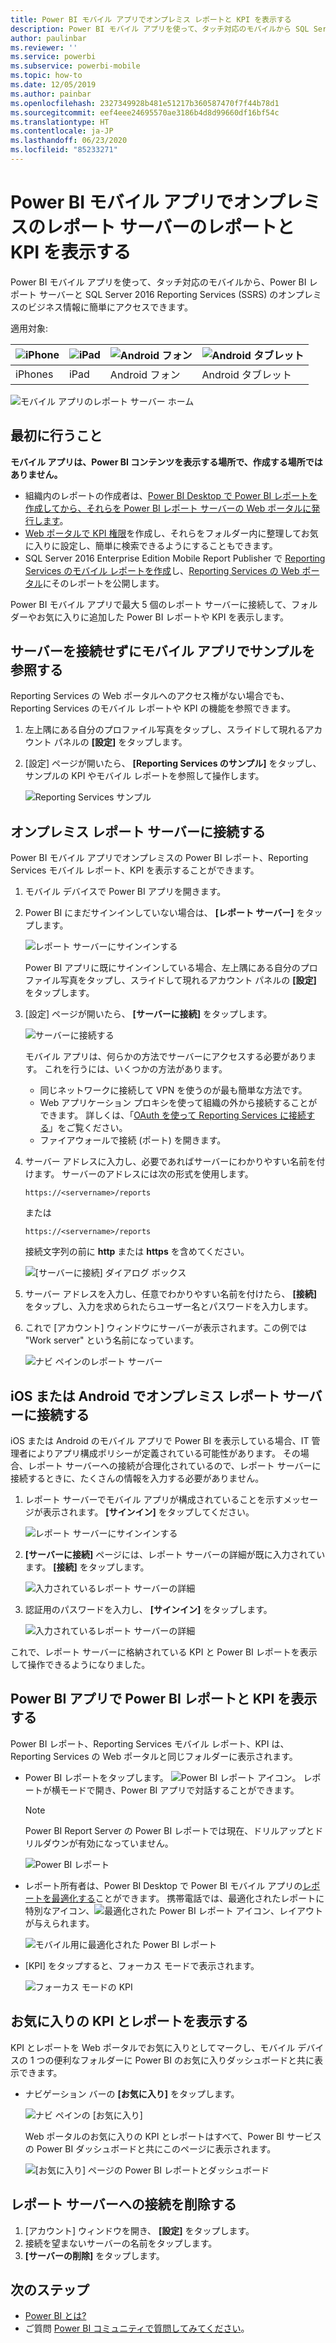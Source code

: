 ```yaml
---
title: Power BI モバイル アプリでオンプレミス レポートと KPI を表示する
description: Power BI モバイル アプリを使って、タッチ対応のモバイルから SQL Server Reporting Services と Power BI のレポート サーバー内のオンプレミスのビジネス情報に簡単にアクセスできます。
author: paulinbar
ms.reviewer: ''
ms.service: powerbi
ms.subservice: powerbi-mobile
ms.topic: how-to
ms.date: 12/05/2019
ms.author: painbar
ms.openlocfilehash: 2327349928b481e51217b360587470f7f44b78d1
ms.sourcegitcommit: eef4eee24695570ae3186b4d8d99660df16bf54c
ms.translationtype: HT
ms.contentlocale: ja-JP
ms.lasthandoff: 06/23/2020
ms.locfileid: "85233271"
---
```

# <a name="view-on-premises-report-server-reports-and-kpis-in-the-power-bi-mobile-apps"></a>Power BI モバイル アプリでオンプレミスのレポート サーバーのレポートと KPI を表示する

Power BI モバイル アプリを使って、タッチ対応のモバイルから、Power BI レポート サーバーと SQL Server 2016 Reporting Services (SSRS) のオンプレミスのビジネス情報に簡単にアクセスできます。

適用対象:

| ![iPhone](./media/mobile-app-ssrs-kpis-mobile-on-premises-reports/iphone-logo-50-px.png) | ![iPad](./media/mobile-app-ssrs-kpis-mobile-on-premises-reports/ipad-logo-50-px.png) | ![Android フォン](./media/mobile-app-ssrs-kpis-mobile-on-premises-reports/android-phone-logo-50-px.png) | ![Android タブレット](./media/mobile-app-ssrs-kpis-mobile-on-premises-reports/android-tablet-logo-50-px.png) |
|:--- |:--- |:--- |:--- |
| iPhones |iPad |Android フォン |Android タブレット |


![モバイル アプリのレポート サーバー ホーム](./media/mobile-app-ssrs-kpis-mobile-on-premises-reports/power-bi-ipad-pbi-report-server-home.png)

## <a name="first-things-first"></a>最初に行うこと
**モバイル アプリは、Power BI コンテンツを表示する場所で、作成する場所ではありません。**

* 組織内のレポートの作成者は、[Power BI Desktop で Power BI レポートを作成してから、それらを Power BI レポート サーバーの Web ポータルに発行します](../../report-server/quickstart-create-powerbi-report.md)。 
* [Web ポータルで KPI 権限](https://docs.microsoft.com/sql/reporting-services/working-with-kpis-in-reporting-services)を作成し、それらをフォルダー内に整理してお気に入りに設定し、簡単に検索できるようにすることもできます。 
* SQL Server 2016 Enterprise Edition Mobile Report Publisher で [Reporting Services のモバイル レポートを作成](https://docs.microsoft.com/sql/reporting-services/mobile-reports/create-mobile-reports-with-sql-server-mobile-report-publisher)し、[Reporting Services の Web ポータル](https://docs.microsoft.com/sql/reporting-services/web-portal-ssrs-native-mode)にそのレポートを公開します。  

Power BI モバイル アプリで最大 5 個のレポート サーバーに接続して、フォルダーやお気に入りに追加した Power BI レポートや KPI を表示します。 

## <a name="explore-samples-in-the-mobile-apps-without-a-server-connection"></a>サーバーを接続せずにモバイル アプリでサンプルを参照する
Reporting Services の Web ポータルへのアクセス権がない場合でも、Reporting Services のモバイル レポートや KPI の機能を参照できます。 

1. 左上隅にある自分のプロファイル写真をタップし、スライドして現れるアカウント パネルの **[設定]** をタップします。

2. [設定] ページが開いたら、 **[Reporting Services のサンプル]** をタップし、サンプルの KPI やモバイル レポートを参照して操作します。
   
   ![Reporting Services サンプル](./media/mobile-app-ssrs-kpis-mobile-on-premises-reports/power-bi-iphone-ssrs-samples.png)

## <a name="connect-to-an-on-premises-report-server"></a>オンプレミス レポート サーバーに接続する
Power BI モバイル アプリでオンプレミスの Power BI レポート、Reporting Services モバイル レポート、KPI を表示することができます。 

1. モバイル デバイスで Power BI アプリを開きます。 
2. Power BI にまだサインインしていない場合は、 **[レポート サーバー]** をタップします。
   
   ![レポート サーバーにサインインする](./media/mobile-app-ssrs-kpis-mobile-on-premises-reports/power-bi-connect-to-rs-login.png)
   
   Power BI アプリに既にサインインしている場合、左上隅にある自分のプロファイル写真をタップし、スライドして現れるアカウント パネルの **[設定]** をタップします。
3. [設定] ページが開いたら、 **[サーバーに接続]** をタップします。
   
    ![サーバーに接続する](./media/mobile-app-ssrs-kpis-mobile-on-premises-reports/power-bi-android-server-sign-in.png)

    モバイル アプリは、何らかの方法でサーバーにアクセスする必要があります。 これを行うには、いくつかの方法があります。
     * 同じネットワークに接続して VPN を使うのが最も簡単な方法です。
     * Web アプリケーション プロキシを使って組織の外から接続することができます。 詳しくは、「[OAuth を使って Reporting Services に接続する](mobile-oauth-ssrs.md)」をご覧ください。
     * ファイアウォールで接続 (ポート) を開きます。

4. サーバー アドレスに入力し、必要であればサーバーにわかりやすい名前を付けます。 サーバーのアドレスには次の形式を使用します。
   
     `https://<servername>/reports`
   
     または
   
     `https://<servername>/reports`
   
   接続文字列の前に **http** または **https** を含めてください。
   
    ![[サーバーに接続] ダイアログ ボックス](./media/mobile-app-ssrs-kpis-mobile-on-premises-reports/power-bi-ios-connect-to-server-dialog.png)
5. サーバー アドレスを入力し、任意でわかりやすい名前を付けたら、 **[接続]** をタップし、入力を求められたらユーザー名とパスワードを入力します。
6. これで [アカウント] ウィンドウにサーバーが表示されます。この例では "Work server" という名前になっています。
   
   ![ナビ ペインのレポート サーバー](./media/mobile-app-ssrs-kpis-mobile-on-premises-reports/power-bi-iphone-left-nav-report-server.png)

## <a name="connect-to-an-on-premises-report-server-in-ios-or-android"></a>iOS または Android でオンプレミス レポート サーバーに接続する

iOS または Android のモバイル アプリで Power BI を表示している場合、IT 管理者によりアプリ構成ポリシーが定義されている可能性があります。 その場合、レポート サーバーへの接続が合理化されているので、レポート サーバーに接続するときに、たくさんの情報を入力する必要がありません。 

1. レポート サーバーでモバイル アプリが構成されていることを示すメッセージが表示されます。 **[サインイン]** をタップしてください。

    ![レポート サーバーにサインインする](./media/mobile-app-ssrs-kpis-mobile-on-premises-reports/power-bi-config-server-sign-in.png)

2.  **[サーバーに接続]** ページには、レポート サーバーの詳細が既に入力されています。 **[接続]** をタップします。

    ![入力されているレポート サーバーの詳細](./media/mobile-app-ssrs-kpis-mobile-on-premises-reports/power-bi-ios-remote-configure-connect-server.png)

3. 認証用のパスワードを入力し、 **[サインイン]** をタップします。 

    ![入力されているレポート サーバーの詳細](./media/mobile-app-ssrs-kpis-mobile-on-premises-reports/power-bi-config-server-address.png)

これで、レポート サーバーに格納されている KPI と Power BI レポートを表示して操作できるようになりました。

## <a name="view-power-bi-reports-and-kpis-in-the-power-bi-app"></a>Power BI アプリで Power BI レポートと KPI を表示する
Power BI レポート、Reporting Services モバイル レポート、KPI は、Reporting Services の Web ポータルと同じフォルダーに表示されます。 

* Power BI レポートをタップします。 ![Power BI レポート アイコン](./media/mobile-app-ssrs-kpis-mobile-on-premises-reports/power-bi-rs-mobile-report-icon.png)。 レポートが横モードで開き、Power BI アプリで対話することができます。

    > [!NOTE]
  > Power BI Report Server の Power BI レポートでは現在、ドリルアップとドリルダウンが有効になっていません。
  
    ![Power BI レポート](./media/mobile-app-ssrs-kpis-mobile-on-premises-reports/power-bi-iphone-report-server-report.png)
* レポート所有者は、Power BI Desktop で Power BI モバイル アプリの[レポートを最適化する](../../create-reports/desktop-create-phone-report.md)ことができます。 携帯電話では、最適化されたレポートに特別なアイコン、![最適化された Power BI レポート アイコン](./media/mobile-app-ssrs-kpis-mobile-on-premises-reports/power-bi-rs-mobile-optimized-icon.png)、レイアウトが与えられます。
  
    ![モバイル用に最適化された Power BI レポート](./media/mobile-app-ssrs-kpis-mobile-on-premises-reports/power-bi-rs-mobile-optimized-report.png)
* [KPI] をタップすると、フォーカス モードで表示されます。
  
    ![フォーカス モードの KPI](./media/mobile-app-ssrs-kpis-mobile-on-premises-reports/pbi_ipad_ssmrp_tile.png)

## <a name="view-your-favorite-kpis-and-reports"></a>お気に入りの KPI とレポートを表示する
KPI とレポートを Web ポータルでお気に入りとしてマークし、モバイル デバイスの 1 つの便利なフォルダーに Power BI のお気に入りダッシュボードと共に表示できます。

* ナビゲーション バーの **[お気に入り]** をタップします。
  
   ![ナビ ペインの [お気に入り]](./media/mobile-app-ssrs-kpis-mobile-on-premises-reports/power-bi-ipad-faves-pbi-report-server-update.png)
  
   Web ポータルのお気に入りの KPI とレポートはすべて、Power BI サービスの Power BI ダッシュボードと共にこのページに表示されます。
  
   ![[お気に入り] ページの Power BI レポートとダッシュボード](./media/mobile-app-ssrs-kpis-mobile-on-premises-reports/power-bi-ipad-favorites.png)

## <a name="remove-a-connection-to-a-report-server"></a>レポート サーバーへの接続を削除する
1. [アカウント] ウィンドウを開き、 **[設定]** をタップします。
2. 接続を望まないサーバーの名前をタップします。
3. **[サーバーの削除]** をタップします。

## <a name="next-steps"></a>次のステップ
* [Power BI とは?](../../fundamentals/power-bi-overview.md)  
* ご質問 [Power BI コミュニティで質問してみてください](https://community.powerbi.com/)。
